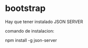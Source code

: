 # bootstrap

Hay que tener instalado JSON SERVER

comando de instalacion:

npm install -g json-server


